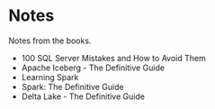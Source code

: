 # Notes

Notes from the books.

- 100 SQL Server Mistakes and How to Avoid Them
- Apache Iceberg - The Definitive Guide
- Learning Spark
- Spark: The Definitive Guide
- Delta Lake - The Definitive Guide
